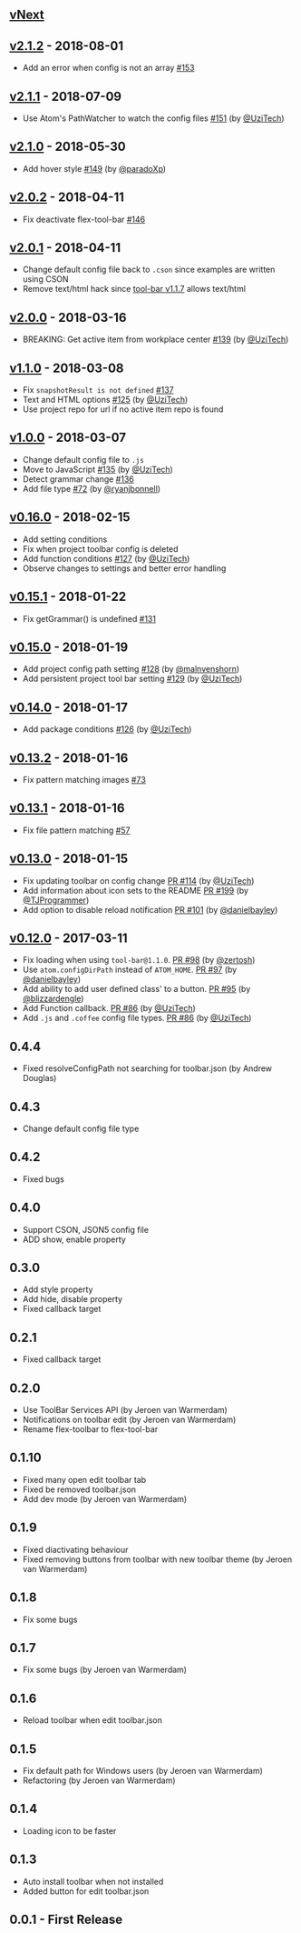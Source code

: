 ## [vNext](https://github.com/cakecatz/flex-toolbar/compare/v2.1.2...master)

## [v2.1.2](https://github.com/cakecatz/flex-toolbar/compare/v2.1.1...v2.1.2) - 2018-08-01
-   Add an error when config is not an array [#153](https://github.com/cakecatz/flex-toolbar/issues/153)

## [v2.1.1](https://github.com/cakecatz/flex-toolbar/compare/v2.1.0...v2.1.1) - 2018-07-09
-   Use Atom's PathWatcher to watch the config files [#151](https://github.com/cakecatz/flex-toolbar/pull/151) (by [@UziTech](https://github.com/UziTech))

## [v2.1.0](https://github.com/cakecatz/flex-toolbar/compare/v2.0.2...v2.1.0) - 2018-05-30
-   Add hover style [#149](https://github.com/cakecatz/flex-toolbar/pull/149) (by [@paradoXp](https://github.com/paradoXp))

## [v2.0.2](https://github.com/cakecatz/flex-toolbar/compare/v2.0.1...v2.0.2) - 2018-04-11
-   Fix deactivate flex-tool-bar [#146](https://github.com/cakecatz/flex-toolbar/issues/146)

## [v2.0.1](https://github.com/cakecatz/flex-toolbar/compare/v2.0.0...v2.0.1) - 2018-04-11
-   Change default config file back to `.cson` since examples are written using CSON
-   Remove text/html hack since [tool-bar v1.1.7](https://github.com/suda/tool-bar/releases/tag/v1.1.7) allows text/html

## [v2.0.0](https://github.com/cakecatz/flex-toolbar/compare/v1.1.0...v2.0.0) - 2018-03-16
-   BREAKING: Get active item from workplace center [#139](https://github.com/cakecatz/flex-toolbar/pull/139) (by [@UziTech](https://github.com/UziTech))

## [v1.1.0](https://github.com/cakecatz/flex-toolbar/compare/v1.0.0...v1.1.0) - 2018-03-08
-   Fix `snapshotResult is not defined` [#137](https://github.com/cakecatz/flex-toolbar/issues/137)
-   Text and HTML options [#125](https://github.com/cakecatz/flex-toolbar/pull/125) (by [@UziTech](https://github.com/UziTech))
-   Use project repo for url if no active item repo is found

## [v1.0.0](https://github.com/cakecatz/flex-toolbar/compare/v0.16.0...v1.0.0) - 2018-03-07
-   Change default config file to `.js`
-   Move to JavaScript [#135](https://github.com/cakecatz/flex-toolbar/pull/135) (by [@UziTech](https://github.com/UziTech))
-   Detect grammar change [#136](https://github.com/cakecatz/flex-toolbar/issues/136)
-   Add file type [#72](https://github.com/cakecatz/flex-toolbar/pull/72) (by [@ryanjbonnell](https://github.com/ryanjbonnell))

## [v0.16.0](https://github.com/cakecatz/flex-toolbar/compare/v0.15.1...v0.16.0) - 2018-02-15
-   Add setting conditions
-   Fix when project toolbar config is deleted
-   Add function conditions [#127](https://github.com/cakecatz/flex-toolbar/pull/127) (by [@UziTech](https://github.com/UziTech))
-   Observe changes to settings and better error handling

## [v0.15.1](https://github.com/cakecatz/flex-toolbar/compare/v0.15.0...v0.15.1) - 2018-01-22
-   Fix getGrammar() is undefined [#131](https://github.com/cakecatz/flex-toolbar/issues/131)

## [v0.15.0](https://github.com/cakecatz/flex-toolbar/compare/v0.14.0...v0.15.0) - 2018-01-19
-   Add project config path setting [#128](https://github.com/cakecatz/flex-toolbar/pull/128) (by [@malnvenshorn](https://github.com/malnvenshorn))
-   Add persistent project tool bar setting [#129](https://github.com/cakecatz/flex-toolbar/pull/129) (by [@UziTech](https://github.com/UziTech))

## [v0.14.0](https://github.com/cakecatz/flex-toolbar/compare/v0.13.2...v0.14.0) - 2018-01-17
-   Add package conditions [#126](https://github.com/cakecatz/flex-toolbar/pull/126) (by [@UziTech](https://github.com/UziTech))

## [v0.13.2](https://github.com/cakecatz/flex-toolbar/compare/v0.13.1...v0.13.2) - 2018-01-16
-   Fix pattern matching images [#73](https://github.com/cakecatz/flex-toolbar/issues/73)

## [v0.13.1](https://github.com/cakecatz/flex-toolbar/compare/v0.13.0...v0.13.1) - 2018-01-16
-   Fix file pattern matching [#57](https://github.com/cakecatz/flex-toolbar/issues/57)

## [v0.13.0](https://github.com/cakecatz/flex-toolbar/compare/v0.12.0...v0.13.0) - 2018-01-15
-   Fix updating toolbar on config change [PR #114](https://github.com/cakecatz/flex-toolbar/pull/114) (by [@UziTech](https://github.com/UziTech))
-   Add information about icon sets to the README [PR #199](https://github.com/cakecatz/flex-toolbar/pull/119) (by [@TJProgrammer](https://github.com/TJProgrammer))
-   Add option to disable reload notification [PR #101](https://github.com/cakecatz/flex-toolbar/pull/101) (by [@danielbayley](https://github.com/danielbayley))

## [v0.12.0](https://github.com/cakecatz/flex-toolbar/compare/v0.11.0...v0.12.0) - 2017-03-11
-   Fix loading when using `tool-bar@1.1.0`. [PR #98](https://github.com/cakecatz/flex-toolbar/pull/98) (by [@zertosh](https://github.com/zertosh))
-   Use `atom.configDirPath` instead of `ATOM_HOME`. [PR #97](https://github.com/cakecatz/flex-toolbar/pull/97) (by [@danielbayley](https://github.com/danielbayley))
-   Add ability to add user defined class' to a button. [PR #95](https://github.com/cakecatz/flex-toolbar/pull/95) (by [@blizzardengle](https://github.com/blizzardengle))
-   Add Function callback. [PR #86](https://github.com/cakecatz/flex-toolbar/pull/85) (by [@UziTech](https://github.com/UziTech))
-   Add `.js` and `.coffee` config file types. [PR #86](https://github.com/cakecatz/flex-toolbar/pull/85) (by [@UziTech](https://github.com/UziTech))

## 0.4.4
-   Fixed resolveConfigPath not searching for toolbar.json (by Andrew Douglas)

## 0.4.3
-   Change default config file type

## 0.4.2
-   Fixed bugs

## 0.4.0
-   Support CSON, JSON5 config file
-   ADD show, enable property

## 0.3.0
-   Add style property
-   Add hide, disable property
-   Fixed callback target

## 0.2.1
-   Fixed callback target

## 0.2.0
-   Use ToolBar Services API (by Jeroen van Warmerdam)
-   Notifications on toolbar edit (by Jeroen van Warmerdam)
-   Rename flex-toolbar to flex-tool-bar

## 0.1.10
-   Fixed many open edit toolbar tab
-   Fixed be removed toolbar.json
-   Add dev mode (by Jeroen van Warmerdam)

## 0.1.9
-   Fixed diactivating behaviour
-   Fixed removing buttons from toolbar with new toolbar theme (by Jeroen van Warmerdam)

## 0.1.8
-   Fix some bugs

## 0.1.7
-   Fix some bugs (by Jeroen van Warmerdam)

## 0.1.6
-   Reload toolbar when edit toolbar.json

## 0.1.5
-   Fix default path for Windows users (by Jeroen van Warmerdam)
-   Refactoring (by Jeroen van Warmerdam)

## 0.1.4
-   Loading icon to be faster

## 0.1.3
-   Auto install toolbar when not installed
-   Added button for edit toolbar.json

## 0.0.1 - First Release
